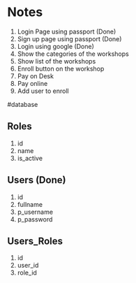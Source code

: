 # Notes
1. Login Page using passport (Done)
2. Sign up page using passport (Done)
3. Login using google (Done)
4. Show the categories of the workshops
5. Show list of the workshops
6. Enroll button on the workshop
7. Pay on Desk
9. Pay online
10. Add user to enroll

#database
## Roles
1. id
2. name
3. is_active

## Users (Done)
1. id
2. fullname
3. p_username
4. p_password

## Users_Roles
1. id
2. user_id
3. role_id

